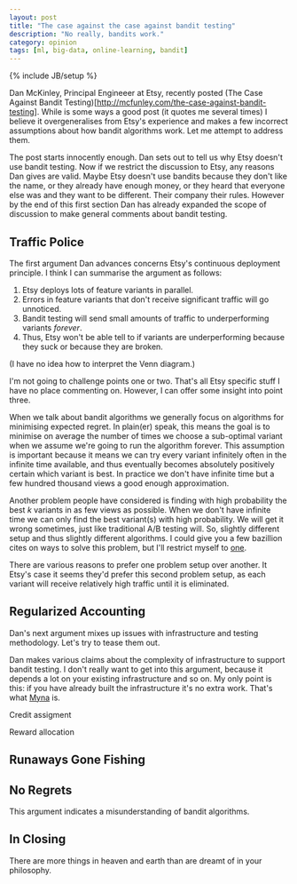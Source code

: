 ```yaml
---
layout: post
title: "The case against the case against bandit testing"
description: "No really, bandits work."
category: opinion
tags: [ml, big-data, online-learning, bandit]
---
```

{% include JB/setup %}

Dan McKinley, Principal Engineeer at Etsy, recently posted (The Case Against Bandit Testing)[http://mcfunley.com/the-case-against-bandit-testing]. While is some ways a good post (it quotes me several times) I believe it overgeneralises from Etsy's experience and makes a few incorrect assumptions about how bandit algorithms work. Let me attempt to address them.

The post starts innocently enough. Dan sets out to tell us why Etsy doesn't use bandit testing. Now if we restrict the discussion to Etsy, any reasons Dan gives are valid. Maybe Etsy doesn't use bandits because they don't like the name, or they already have enough money, or they heard that everyone else was and they want to be different. Their company their rules. However by the end of this first section Dan has already expanded the scope of discussion to make general comments about bandit testing.

## Traffic Police

The first argument Dan advances concerns Etsy's continuous deployment principle. I think I can summarise the argument as follows:

1. Etsy deploys lots of feature variants in parallel.
2. Errors in feature variants that don't receive significant traffic will go unnoticed.
3. Bandit testing will send small amounts of traffic to underperforming variants *forever*.
4. Thus, Etsy won't be able tell to if variants are underperforming because they suck or because they are broken.

(I have no idea how to interpret the Venn diagram.)

I'm not going to challenge points one or two. That's all Etsy specific stuff I have no place commenting on. However, I can offer some insight into point three.

When we talk about bandit algorithms we generally focus on algorithms for minimising expected regret. In plain(er) speak, this means the goal is to minimise on average the number of times we choose a sub-optimal variant when we assume we're going to run the algorithm forever. This assumption is important because it means we can try every variant infinitely often in the infinite time available, and thus eventually becomes absolutely positively certain which variant is best. In practice we don't have infinite time but a few hundred thousand views a good enough approximation.

Another problem people have considered is finding with high probability the best *k* variants in as few views as possible. When we don't have infinite time we can only find the best variant(s) with high probability. We will get it wrong sometimes, just like traditional A/B testing will. So, slightly different setup and thus slightly different algorithms. I could give you a few bazillion cites on ways to solve this problem, but I'll restrict myself to [one](https://www.cs.utexas.edu/~shivaram/papers/ks_icml_2010.pdf).

There are various reasons to prefer one problem setup over another. It Etsy's case it seems they'd prefer this second problem setup, as each variant will receive relatively high traffic until it is eliminated.


## Regularized Accounting

Dan's next argument mixes up issues with infrastructure and testing methodology.
Let's try to tease them out.

Dan makes various claims about the complexity of infrastructure to support bandit testing. I don't really want to get into this argument, because it depends a lot on your existing infrastructure and so on. My only point is this: if you have already built the infrastructure it's no extra work. That's what [Myna](http://mynaweb.com) is.

Credit assigment

Reward allocation


## Runaways Gone Fishing

## No Regrets

This argument indicates a misunderstanding of bandit algorithms.

## In Closing

There are more things in heaven and earth than are dreamt of in your philosophy.
